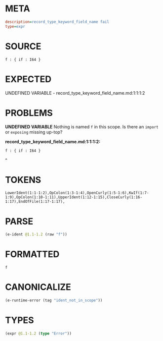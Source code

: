 # META
~~~ini
description=record_type_keyword_field_name fail
type=expr
~~~
# SOURCE
~~~roc
f : { if : I64 }
~~~
# EXPECTED
UNDEFINED VARIABLE - record_type_keyword_field_name.md:1:1:1:2
# PROBLEMS
**UNDEFINED VARIABLE**
Nothing is named `f` in this scope.
Is there an `import` or `exposing` missing up-top?

**record_type_keyword_field_name.md:1:1:1:2:**
```roc
f : { if : I64 }
```
^


# TOKENS
~~~zig
LowerIdent(1:1-1:2),OpColon(1:3-1:4),OpenCurly(1:5-1:6),KwIf(1:7-1:9),OpColon(1:10-1:11),UpperIdent(1:12-1:15),CloseCurly(1:16-1:17),EndOfFile(1:17-1:17),
~~~
# PARSE
~~~clojure
(e-ident @1.1-1.2 (raw "f"))
~~~
# FORMATTED
~~~roc
f
~~~
# CANONICALIZE
~~~clojure
(e-runtime-error (tag "ident_not_in_scope"))
~~~
# TYPES
~~~clojure
(expr @1.1-1.2 (type "Error"))
~~~
